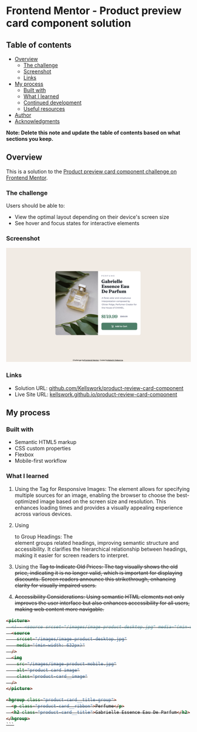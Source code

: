 # Frontend Mentor - Product preview card component solution

## Table of contents

- [Overview](#overview)
  - [The challenge](#the-challenge)
  - [Screenshot](#screenshot)
  - [Links](#links)
- [My process](#my-process)
  - [Built with](#built-with)
  - [What I learned](#what-i-learned)
  - [Continued development](#continued-development)
  - [Useful resources](#useful-resources)
- [Author](#author)
- [Acknowledgments](#acknowledgments)

**Note: Delete this note and update the table of contents based on what sections you keep.**

## Overview

This is a solution to the [Product preview card component challenge on Frontend Mentor](https://www.frontendmentor.io/challenges/product-preview-card-component-GO7UmttRfa).

### The challenge

Users should be able to:

- View the optimal layout depending on their device's screen size
- See hover and focus states for interactive elements

### Screenshot

![Product preview card](./images/product-screenshot.ipg)

### Links

- Solution URL: [github.com/Kellswork/product-review-card-component](https://github.com/Kellswork/product-review-card-component)
- Live Site URL: [kellswork.github.io/product-review-card-component](https://kellswork.github.io/product-review-card-component/)

## My process

### Built with

- Semantic HTML5 markup
- CSS custom properties
- Flexbox
- Mobile-first workflow

### What I learned

1. Using the <picture> Tag for Responsive Images:
The <picture> element allows for specifying multiple sources for an image, enabling the browser to choose the best-optimized image based on the screen size and resolution. This enhances loading times and provides a visually appealing experience across various devices.

2. Using <hgroup> to Group Headings:
The <hgroup> element groups related headings, improving semantic structure and accessibility. It clarifies the hierarchical relationship between headings, making it easier for screen readers to interpret.

3. Using the <s> Tag to Indicate Old Prices:
The <s> tag visually shows the old price, indicating it is no longer valid, which is important for displaying discounts. Screen readers announce this strikethrough, enhancing clarity for visually impaired users.

4. Accessibility Considerations:
Using semantic HTML elements not only improves the user interface but also enhances accessibility for all users, making web content more navigable.

```html
<picture>
  <!-- <source srcset="/images/image-product-desktop.jpg" media="(min-width: 37.5rem)" /> -->
  <source
    srcset="/images/image-product-desktop.jpg"
    media="(min-width: 632px)"
  />
  <img
    src="/images/image-product-mobile.jpg"
    alt="product card image"
    class="product-card__image"
  />
</picture>
```

````html
<hgroup class="product-card__title-group">
  <p class="product-card__ribbon">Perfume</p>
  <h2 class="product-card__title">Gabrielle Essence Eau De Parfum</h2>
</hgroup>
```
````
